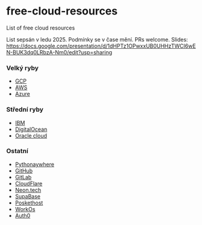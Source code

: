 # free-cloud-resources
List of free cloud resources

List sepsán v ledu 2025. Podmínky se v čase mění. PRs welcome.
Slides: https://docs.google.com/presentation/d/1dHPTz1OPwxxUB0UHHzTWCI6wEN-BUK3dq0LRbzA-Nm0/edit?usp=sharing

### Velký ryby
- [GCP](https://cloud.google.com/free/docs/free-cloud-features#free-tier)
- [AWS](https://aws.amazon.com/free/?nc2=h_ql_pr_ft&all-free-tier.sort-by=item.additionalFields.SortRank&all-free-tier.sort-order=asc&awsf.Free%20Tier%20Types=tier%23always-free&awsf.Free%20Tier%20Categories=*all)
- [Azure](https://azure.microsoft.com/en-us/pricing/free-services)

### Střední ryby
- [IBM](https://www.ibm.com/cloud/free)
- [DigitalOcean](https://www.digitalocean.com/pricing)
- [Oracle cloud](https://www.oracle.com/cloud/price-list/)

### Ostatní
- [Pythonaywhere](https://www.pythonanywhere.com/)
- [GitHub](github.com)
- [GitLab](https://gitlab.com)
- [CloudFlare](https://www.cloudflare.com/plans/developer-platform/#overview)
- [Neon.tech](neon.tech)
- [SupaBase](https://supabase.com/)
- [Poskethost](https://pockethost.io/)
- [WorkOs](https://workos.com/)
- [Auth0](https://auth0.com/)
